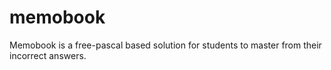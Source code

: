# memobook
Memobook is a free-pascal based solution for students to master from their incorrect answers.
